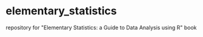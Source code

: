 # elementary_statistics
repository for "Elementary Statistics: a Guide to Data Analysis using R" book

